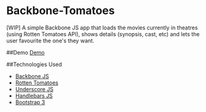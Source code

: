Backbone-Tomatoes
=================

[WIP] A simple Backbone JS app that loads the movies currently in theatres (using Rotten Tomatoes API), shows details (synopsis, cast, etc) and lets the user favourite the one's they want.

##Demo
[Demo](ishanthukral.github.io/Backbone-Tomatoes)

##Technologies Used

* [Backbone JS](backbonejs.org)
* [Rotten Tomatoes](developers.rottentomatoes.com)
* [Underscore JS](underscorejs.org)
* [Handlebars JS](handlebarsjs.com)
* [Bootstrap 3](getbootstrap.com)
